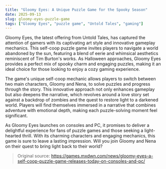```yaml
---
title: "Gloomy Eyes: A Unique Puzzle Game for the Spooky Season"
date: 2025-09-13
slug: gloomy-eyes-puzzle-game
tags: ["Gloomy Eyes", "puzzle game", "Untold Tales", "gaming"]
---
```


Gloomy Eyes, the latest offering from Untold Tales, has captured the attention of gamers with its captivating art style and innovative gameplay mechanics. This self-coop puzzle game invites players to navigate a world abandoned by the sun, featuring a blend of eerie and whimsical aesthetics reminiscent of Tim Burton's works. As Halloween approaches, Gloomy Eyes provides a perfect mix of spooky charm and engaging puzzles, making it an ideal choice for those looking to enjoy a cozy gaming experience.

The game's unique self-coop mechanic allows players to switch between two main characters, Gloomy and Nena, to solve puzzles and progress through the story. This innovative approach not only enhances gameplay but also deepens the narrative, which revolves around a love story set against a backdrop of zombies and the quest to restore light to a darkened world. Players will find themselves immersed in a narrative that combines adventure with emotional depth, making each puzzle-solving moment feel significant.

As Gloomy Eyes launches on consoles and PC, it promises to deliver a delightful experience for fans of puzzle games and those seeking a light-hearted thrill. With its charming characters and engaging mechanics, this game is sure to leave a lasting impression. Will you join Gloomy and Nena on their quest to bring light back to their world?

> Original source: https://games.mxdwn.com/news/gloomy-eyes-a-self-coop-puzzle-game-releases-today-on-consoles-and-pc/
